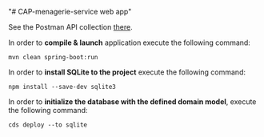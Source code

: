 "# CAP-menagerie-service web app" 

See the Postman API collection [there](https://www.getpostman.com/collections/520471b778b0f77a415c).

In order to **compile & launch** application execute the following command:
```shell
mvn clean spring-boot:run
```

In order to **install SQLite to the project**
execute  the following command:
```shell
npm install --save-dev sqlite3
```

In order to **initialize the database with the defined domain model**,
execute the following command:
```shell
cds deploy --to sqlite
```

